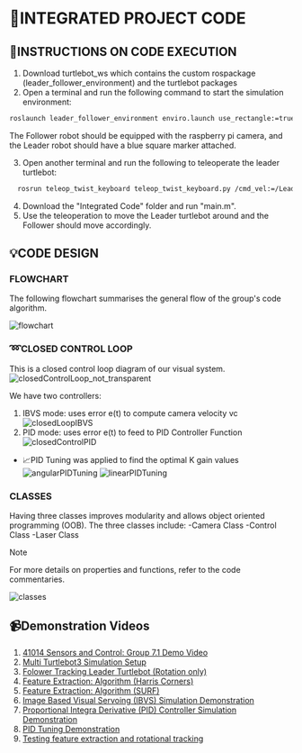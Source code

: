 # :turtle:INTEGRATED PROJECT CODE
## :bookmark_tabs:INSTRUCTIONS ON CODE EXECUTION

1. Download turtlebot_ws which contains the custom rospackage (leader_follower_environment) and the turtlebot packages
2. Open a terminal and run the following command to start the simulation environment:
```bash
roslaunch leader_follower_environment enviro.launch use_rectangle:=true marker_blue:=true
```
The Follower robot should be equipped with the raspberry pi camera, and the Leader robot should have a blue square marker attached.

3. Open another terminal and run the following to teleoperate the leader turtlebot:
```bash
  rosrun teleop_twist_keyboard teleop_twist_keyboard.py /cmd_vel:=/Leader/cmd_vel
```
4. Download the "Integrated Code" folder and run "main.m".
5. Use the teleoperation to move the Leader turtlebot around and the Follower should move accordingly.

## :bulb:CODE DESIGN

### FLOWCHART
The following flowchart summarises the general flow of the group's code algorithm.

![flowchart](https://github.com/13047826/Turtlebot_Sensors-Control/assets/88377568/544bf117-3ce7-4dc7-881e-292591cfd00d)

### :loop:CLOSED CONTROL LOOP
This is a closed control loop diagram of our visual system.
![closedControlLoop_not_transparent](https://github.com/13047826/Turtlebot_Sensors-Control/assets/88377568/836277a0-4991-4398-8547-f3951d369323)

We have two controllers:
1. IBVS mode: uses error e(t) to compute camera velocity vc
![closedLoopIBVS](https://github.com/13047826/Turtlebot_Sensors-Control/assets/88377568/8e2f2f69-1cc8-4303-84b0-27f766382c2f)
2. PID mode: uses error e(t) to feed to PID Controller Function 
![closedControlPID](https://github.com/13047826/Turtlebot_Sensors-Control/assets/88377568/8f50f699-eaf3-4fe8-8e19-b5bc448ae930)

- :chart_with_upwards_trend:PID Tuning was applied to find the optimal K gain values
![angularPIDTuning](https://github.com/13047826/Turtlebot_Sensors-Control/assets/88377568/5cdabd95-ce3f-4ba8-8d82-e630a89ec412)
![linearPIDTuning](https://github.com/13047826/Turtlebot_Sensors-Control/assets/88377568/add203d1-4c34-4746-9d60-39042e7f3192)

### CLASSES
Having three classes improves modularity and allows object oriented programming (OOB). The three classes include:
-Camera Class
-Control Class
-Laser Class
> [!NOTE]
> For more details on properties and functions, refer to the code commentaries.

![classes](https://github.com/13047826/Turtlebot_Sensors-Control/assets/88377568/294fc7dd-08e2-43d3-bf16-e84dd92e632d)

## :video_camera:Demonstration Videos
1. [41014 Sensors and Control: Group 7.1 Demo Video](https://www.youtube.com/watch?v=UcmZm3NXcrM)
2. [Multi Turtlebot3 Simulation Setup](https://www.youtube.com/watch?v=QhhJ4LpdXY4)
3. [Folower Tracking Leader Turtlebot (Rotation only)](https://www.youtube.com/watch?v=MffxgPTSN6g)
4. [Feature Extraction: Algorithm (Harris Corners)](https://www.youtube.com/watch?v=2sCc-dFE8mQ)
5. [Feature Extraction: Algorithm (SURF)](https://www.youtube.com/watch?v=4pxhQeXszO8)
6. [Image Based Visual Servoing (IBVS) Simulation Demonstration](https://www.youtube.com/watch?v=Sx4_dnnhS38)
7. [Proportional Integra Derivative (PID) Controller Simulation Demonstration](https://www.youtube.com/watch?v=L5AV1vUC-PI)
8. [PID Tuning Demonstration](https://www.youtube.com/watch?v=eC_iE5G5Eig)
9. [Testing feature extraction and rotational tracking](https://www.youtube.com/watch?v=Bw8aVq7_hbU)
   
